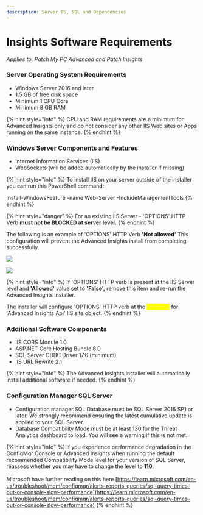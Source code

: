 ```yaml
---
description: Server OS, SQL and Dependencies
---
```


# Insights Software Requirements

_Applies to: Patch My PC Advanced and Patch Insights_

### Server Operating System Requirements <a href="#server-operating-system-requirements" id="server-operating-system-requirements"></a>

* Windows Server 2016 and later
* 1.5 GB of free disk space
* Minimum 1 CPU Core
* Minimum 8 GB RAM

{% hint style="info" %}
CPU and RAM requirements are a minimum for Advanced Insights only and do not consider any other IIS Web sites or Apps running on the same instance.
{% endhint %}

### Windows Server Components and Features <a href="#windows-server-components-and-features" id="windows-server-components-and-features"></a>

* Internet Information Services (IIS)
* WebSockets (will be added automatically by the installer if missing)

{% hint style="info" %}
To install IIS on your server outside of the installer you can run this PowerShell command:

Install-WindowsFeature -name Web-Server -IncludeManagementTools
{% endhint %}

{% hint style="danger" %}
For an existing IIS Server - 'OPTIONS' HTTP Verb **must not be BLOCKED at server level.**
{% endhint %}

The following is an example of 'OPTIONS' HTTP Verb **'Not allowed'** This configuration will prevent the Advanced Insights install from completing successfully.

![](../../_images/vmconnect_OBXSaNs8bz.png%20"IIS%20Admin%20Console")

![](../../_images/vmconnect_4TA8FfVlNk.png%20"'OPTIONS'%20HTTP%20Verb%20eq.%20False")

{% hint style="info" %}
If 'OPTIONS' HTTP verb is present at the IIS Server level and **'Allowed'** value set to **'False',** remove this item and re-run the Advanced Insights installer.

The installer will configure 'OPTIONS' HTTP verb at the <mark style="color:yellow;">**site level**</mark> for 'Advanced Insights Api' IIS site object.
{% endhint %}

### Additional Software Components <a href="#additional-software-components-all-will-be-added-automatically-by-the-installer-if-missing" id="additional-software-components-all-will-be-added-automatically-by-the-installer-if-missing"></a>

* IIS CORS Module 1.0
* ASP.NET Core Hosting Bundle 8.0
* SQL Server ODBC Driver 17.6 (minimum)
* IIS URL Rewrite 2.1

{% hint style="info" %}
The Advanced Insights installer will automatically install additional software if needed.
{% endhint %}

### Configuration Manager SQL Server

* Configuration manager SQL Database must be SQL Server 2016 SP1 or later. We strongly recommend ensuring the latest cumulative update is applied to your SQL Server.
* Database Compatibility Mode must be at least 130 for the Threat Analytics dashboard to load. You will see a warning if this is not met.

{% hint style="info" %}
If you experience performance degradation in the ConfigMgr Console or Advanced Insights when running the default recommended Compatibility Mode level for your version of SQL Server, reassess whether you may have to change the level to **110**.\
\
Microsoft have further reading on this here [https://learn.microsoft.com/en-us/troubleshoot/mem/configmgr/alerts-reports-queries/sql-query-times-out-or-console-slow-performance](https://learn.microsoft.com/en-us/troubleshoot/mem/configmgr/alerts-reports-queries/sql-query-times-out-or-console-slow-performance)
{% endhint %}
